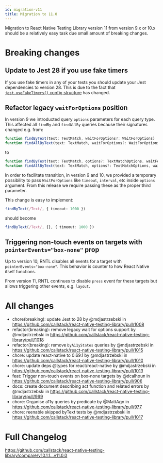 ```yaml
---
id: migration-v11
title: Migration to 11.0
---
```


Migration to React Native Testing Library version 11 from version 9.x or 10.x should be a relatively easy task due small amount of breaking changes.

# Breaking changes

## Update to Jest 28 if you use fake timers

If you use fake timers in any of your tests you should update your Jest dependencies to version 28. This is due to the fact that [`jest.useFakeTimers()` config structure](https://jestjs.io/docs/jest-object#jestusefaketimersfaketimersconfig) has changed.

## Refactor legacy `waitForOptions` position

In version 9 we introducted query `options` parameters for each query type. This affected all `findBy` and `findAllBy` queries because their signatures changed e.g. from:

```ts
function findByText(text: TextMatch, waitForOptions?: WaitForOptions)
function findAllByText(text: TextMatch, waitForOptions?: WaitForOptions)
```

to 

```ts
function findByText(text: TextMatch, options?: TextMatchOptions, waitForOptions?: WaitForOptions)
function findAllByText(text: TextMatch, options?: TextMatchOptions, waitForOptions?: WaitForOptions)
```

In order to facilitate transition, in version 9 and 10, we provided a temporary possibility to pass `WaitForOptions` like `timeout`, `interval`, etc inside `options` argument. From this release we require passing these as the proper third parameter.

This change is easy to implement:

```ts
findByText(/Text/, { timeout: 1000 })
```

should become

```ts
findByText(/Text/, {}, { timeout: 1000 })
```

## Triggering non-touch events on targets with `pointerEvents="box-none"` prop

Up to version 10, RNTL disables all events for a target with `pointerEvents="box-none"`. This behavior is counter to how React Native itself functions. 

From version 11, RNTL continues to disable `press` event for these targets but allows triggering other events, e.g. `layout`.

# All changes

* chore(breaking): update Jest to 28 by @mdjastrzebski in https://github.com/callstack/react-native-testing-library/pull/1008
* refactor(breaking): remove legacy wait for options support by @mdjastrzebski in https://github.com/callstack/react-native-testing-library/pull/1018
* refactor(breaking): remove `byA11yStates` queries by @mdjastrzebski in https://github.com/callstack/react-native-testing-library/pull/1015
* chore: update react-native to 0.69.1 by @mdjastrzebski in https://github.com/callstack/react-native-testing-library/pull/1010
* chore: update deps @types for react/react-native by @mdjastrzebski in https://github.com/callstack/react-native-testing-library/pull/1013
* feat: Trigger non-touch events on box-none targets by @dcalhoun in https://github.com/callstack/react-native-testing-library/pull/906
* docs: create document describing act function and related errors by @mdjastrzebski in https://github.com/callstack/react-native-testing-library/pull/969
* chore: Organise a11y queries by predicate by @MattAgn in https://github.com/callstack/react-native-testing-library/pull/977
* chore: reenable skipped byText tests by @mdjastrzebski in https://github.com/callstack/react-native-testing-library/pull/1017

# Full Changelog
https://github.com/callstack/react-native-testing-library/compare/v10.1.1...v11.0.0

